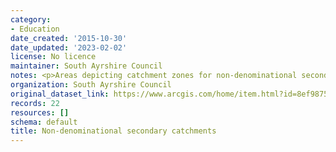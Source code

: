 ```yaml
---
category:
- Education
date_created: '2015-10-30'
date_updated: '2023-02-02'
license: No licence
maintainer: South Ayrshire Council
notes: <p>Areas depicting catchment zones for non-denominational secondary schools</p>
organization: South Ayrshire Council
original_dataset_link: https://www.arcgis.com/home/item.html?id=8ef9875413c34db6bbded52b6eaf8c07
records: 22
resources: []
schema: default
title: Non-denominational secondary catchments
---
```

